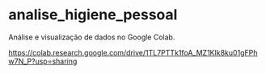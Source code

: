 # analise_higiene_pessoal
Análise e visualização de dados no Google Colab.

https://colab.research.google.com/drive/1TL7PTTk1foA_MZ1KIk8ku01gFPhw7N_P?usp=sharing
